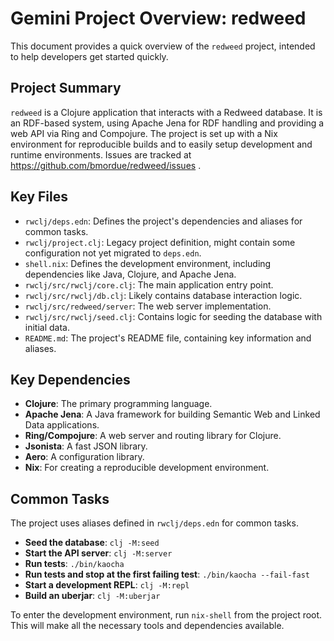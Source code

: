 # Gemini Project Overview: redweed

This document provides a quick overview of the `redweed` project, intended to help developers get started quickly.

## Project Summary

`redweed` is a Clojure application that interacts with a Redweed database. It is an RDF-based system, using Apache Jena for RDF handling and providing a web API via Ring and Compojure. The project is set up with a Nix environment for reproducible builds and to easily setup development and runtime environments.
Issues are tracked at https://github.com/bmordue/redweed/issues .

## Key Files

*   `rwclj/deps.edn`: Defines the project's dependencies and aliases for common tasks.
*   `rwclj/project.clj`: Legacy project definition, might contain some configuration not yet migrated to `deps.edn`.
*   `shell.nix`: Defines the development environment, including dependencies like Java, Clojure, and Apache Jena.
*   `rwclj/src/rwclj/core.clj`: The main application entry point.
*   `rwclj/src/rwclj/db.clj`:  Likely contains database interaction logic.
*   `rwclj/src/redweed/server`:  The web server implementation.
*   `rwclj/src/rwclj/seed.clj`: Contains logic for seeding the database with initial data.
*   `README.md`: The project's README file, containing key information and aliases.

## Key Dependencies

*   **Clojure**: The primary programming language.
*   **Apache Jena**: A Java framework for building Semantic Web and Linked Data applications.
*   **Ring/Compojure**: A web server and routing library for Clojure.
*   **Jsonista**: A fast JSON library.
*   **Aero**: A configuration library.
*   **Nix**: For creating a reproducible development environment.

## Common Tasks

The project uses aliases defined in `rwclj/deps.edn` for common tasks.

*   **Seed the database**: `clj -M:seed`
*   **Start the API server**: `clj -M:server`
*   **Run tests**: `./bin/kaocha`
*   **Run tests and stop at the first failing test**: `./bin/kaocha --fail-fast`
*   **Start a development REPL**: `clj -M:repl`
*   **Build an uberjar**: `clj -M:uberjar`

To enter the development environment, run `nix-shell` from the project root. This will make all the necessary tools and dependencies available.
